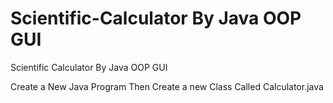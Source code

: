 # Scientific-Calculator By Java OOP GUI


Scientific Calculator By Java OOP GUI



Create a New Java Program Then Create a new Class Called Calculator.java

